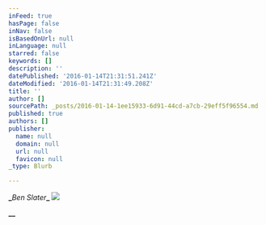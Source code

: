 ```yaml
---
inFeed: true
hasPage: false
inNav: false
isBasedOnUrl: null
inLanguage: null
starred: false
keywords: []
description: ''
datePublished: '2016-01-14T21:31:51.241Z'
dateModified: '2016-01-14T21:31:49.208Z'
title: ''
author: []
sourcePath: _posts/2016-01-14-1ee15933-6d91-44cd-a7cb-29eff5f96554.md
published: true
authors: []
publisher:
  name: null
  domain: null
  url: null
  favicon: null
_type: Blurb

---
```

**_**_Ben Slater_**_**
![](https://the-grid-user-content.s3-us-west-2.amazonaws.com/1a9439dc-7bc3-42a8-aa5c-d9d679d5746a.jpg)

**__**
